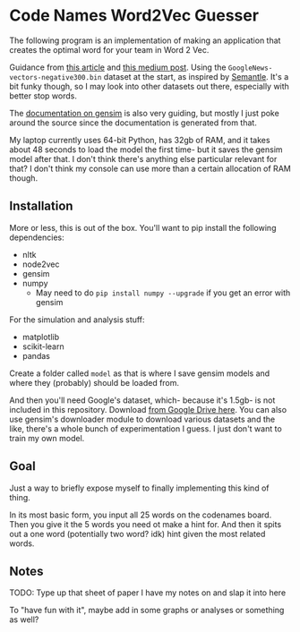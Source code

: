 # Code Names Word2Vec Guesser

The following program is an implementation of making an application that creates the optimal word for your team in Word 2 Vec.

Guidance from [this article](https://mccormickml.com/2016/04/12/googles-pretrained-word2vec-model-in-python/) and [this medium post](https://towardsdatascience.com/word2vec-explained-49c52b4ccb71). Using the `GoogleNews-vectors-negative300.bin` dataset at the start, as inspired by [Semantle](https://semantle.com/). It's a bit funky though, so I may look into other datasets out there, especially with better stop words.

The [documentation on gensim](https://radimrehurek.com/gensim/models/word2vec.html) is also very guiding, but mostly I just poke around the source since the documentation is generated from that.

My laptop currently uses 64-bit Python, has 32gb of RAM, and it takes about 48 seconds to load the model the first time- but it saves the gensim model after that. I don't think there's anything else particular relevant for that? I don't think my console can use more than a certain allocation of RAM though.

## Installation

More or less, this is out of the box. You'll want to pip install the following dependencies:
- nltk
- node2vec
- gensim
- numpy
    - May need to do `pip install numpy --upgrade` if you get an error with gensim

For the simulation and analysis stuff:
- matplotlib
- scikit-learn
- pandas

Create a folder called `model` as that is where I save gensim models and where they (probably) should be loaded from.

And then you'll need Google's dataset, which- because it's 1.5gb- is not included in this repository. Download [from Google Drive here](https://drive.google.com/file/d/0B7XkCwpI5KDYNlNUTTlSS21pQmM/edit?resourcekey=0-wjGZdNAUop6WykTtMip30g). You can also use gensim's downloader module to download various datasets and the like, there's a whole bunch of experimentation I guess. I just don't want to train my own model.

## Goal

Just a way to briefly expose myself to finally implementing this kind of thing.

In its most basic form, you input all 25 words on the codenames board. Then you give it the 5 words you need ot make a hint for. And then it spits out a one word (potentially two word? idk) hint given the most related words.

## Notes

TODO: Type up that sheet of paper I have my notes on and slap it into here

To "have fun with it", maybe add in some graphs or analyses or something as well?